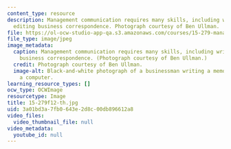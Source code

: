 ```yaml
---
content_type: resource
description: Management communication requires many skills, including writing and
  editing business correspondence. Photograph courtesy of Ben Ullman.
file: https://ol-ocw-studio-app-qa.s3.amazonaws.com/courses/15-279-management-communication-for-undergraduates-fall-2012/3a01bd3a7fb0643e2d8c00db896612a8_15-279f12-th.jpg
file_type: image/jpeg
image_metadata:
  caption: Management communication requires many skills, including writing and editing
    business correspondence. (Photograph courtesy of Ben Ullman.)
  credit: Photograph courtesy of Ben Ullman.
  image-alt: Black-and-white photograph of a businessman writing a memo in front of
    a computer.
learning_resource_types: []
ocw_type: OCWImage
resourcetype: Image
title: 15-279f12-th.jpg
uid: 3a01bd3a-7fb0-643e-2d8c-00db896612a8
video_files:
  video_thumbnail_file: null
video_metadata:
  youtube_id: null
---
```

